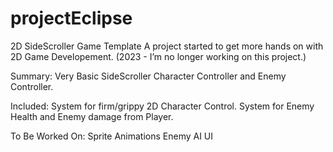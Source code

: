# projectEclipse
2D SideScroller Game Template
A project started to get more hands on with 2D Game Developement.
(2023 - I’m no longer working on this project.)

Summary: 
Very Basic SideScroller Character Controller and Enemy Controller.

Included:
System for firm/grippy 2D Character Control.
System for Enemy Health and Enemy damage from Player.

To Be Worked On:
Sprite Animations
Enemy AI
UI
